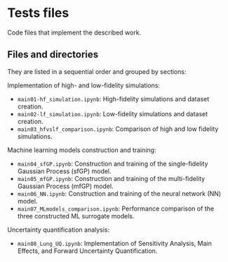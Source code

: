 # Tests files

Code files that implement the described work.

## Files and directories
They are listed in a sequential order and grouped by sections:

Implementation of high- and low-fidelity simulations:
- `main01-hf_simulation.ipynb`: High-fidelity simulations and dataset creation.
- `main02-lf_simulation.ipynb`: Low-fidelity simulations and dataset creation.
- `main03_hfvslf_comparison.ipynb`: Comparison of high and low fidelity simulations.

Machine learning models construction and training:
- `main04_sfGP.ipynb`:  Construction and training of the single-fidelity Gaussian Process (sfGP) model.
- `main05_mfGP.ipynb`: Construction and training of the multi-fidelity Gaussian Process (mfGP) model.
- `main06_NN.ipynb`: Construction and training of the neural network (NN) model.
- `main07_MLmodels_comparison.ipynb`: Performance comparison of the three constructed ML surrogate models.

Uncertainty quantification analysis:
- `main08_Lung_UQ.ipynb`: Implementation of Sensitivity Analysis, Main Effects, and Forward Uncertainty Quantification.
